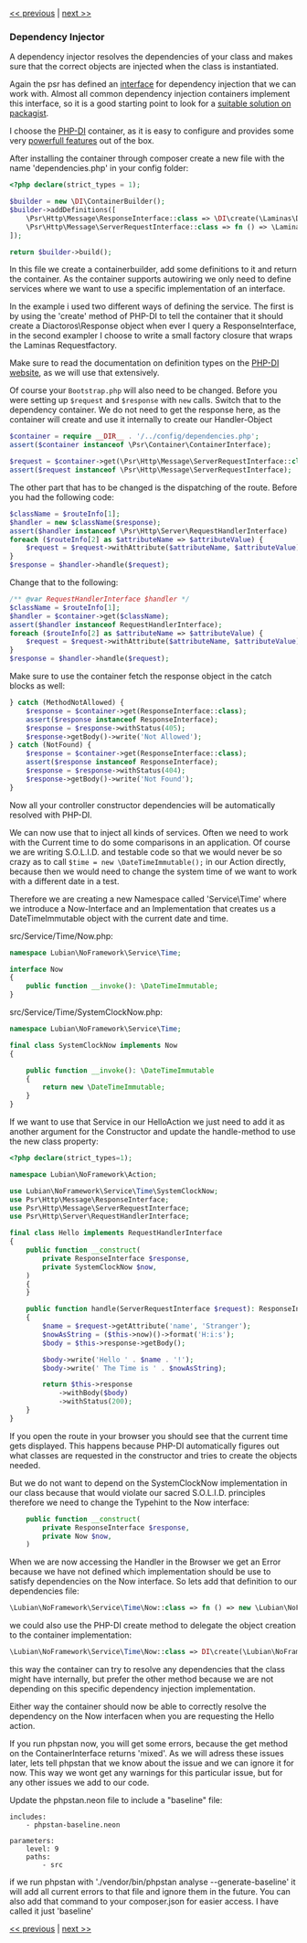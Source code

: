 [<< previous](08-inversion-of-control.md) | [next >>](10-invoker.md)

### Dependency Injector

A dependency injector resolves the dependencies of your class and makes sure that the correct objects are injected when
the class is instantiated.

Again the psr has defined an [interface](https://www.php-fig.org/psr/psr-11/) for dependency injection that we can work
with. Almost all common dependency injection containers implement this interface, so it is a good starting point to look
for a [suitable solution on packagist](https://packagist.org/providers/psr/container-implementation).

I choose the [PHP-DI](https://packagist.org/packages/php-di/php-di) container, as it is easy to configure and provides some very [powerfull features](https://php-di.org/#autowiring) 
out of the box.

After installing the container through composer create a new file with the name 'dependencies.php' in your config folder:

```php
<?php declare(strict_types = 1);

$builder = new \DI\ContainerBuilder();
$builder->addDefinitions([
    \Psr\Http\Message\ResponseInterface::class => \DI\create(\Laminas\Diactoros\Response::class),
    \Psr\Http\Message\ServerRequestInterface::class => fn () => \Laminas\Diactoros\ServerRequestFactory::fromGlobals(),
]);

return $builder->build();
```

In this file we create a containerbuilder, add some definitions to it and return the container.
As the container supports autowiring we only need to define services where we want to use a specific implementation of
an interface.

In the example i used two different ways of defining the service. The first is by using the 'create' method of PHP-DI to
tell the container that it should create a Diactoros\Response object when ever I query a ResponseInterface, in the second
exampler I choose to write a small factory closure that wraps the Laminas Requestfactory. 

Make sure to read the documentation on definition types on the [PHP-DI website](https://php-di.org/doc/php-definitions.html#definition-types),
as we will use that extensively.

Of course your `Bootstrap.php` will also need to be changed. Before you were setting up `$request` and `$response` with `new` calls. Switch that to the dependency container. We do not need to get the response here, as the container will create and use it internally
to create our Handler-Object

```php
$container = require __DIR__ . '/../config/dependencies.php';
assert($container instanceof \Psr\Container\ContainerInterface);

$request = $container->get(\Psr\Http\Message\ServerRequestInterface::class);
assert($request instanceof \Psr\Http\Message\ServerRequestInterface);
```

The other part that has to be changed is the dispatching of the route. Before you had the following code:

```php
$className = $routeInfo[1];
$handler = new $className($response);
assert($handler instanceof \Psr\Http\Server\RequestHandlerInterface)
foreach ($routeInfo[2] as $attributeName => $attributeValue) {
    $request = $request->withAttribute($attributeName, $attributeValue);
}
$response = $handler->handle($request);
```

Change that to the following:

```php
/** @var RequestHandlerInterface $handler */
$className = $routeInfo[1];
$handler = $container->get($className);
assert($handler instanceof RequestHandlerInterface);
foreach ($routeInfo[2] as $attributeName => $attributeValue) {
    $request = $request->withAttribute($attributeName, $attributeValue);
}
$response = $handler->handle($request);
```

Make sure to use the container fetch the response object in the catch blocks as well:

```php
} catch (MethodNotAllowed) {
    $response = $container->get(ResponseInterface::class);
    assert($response instanceof ResponseInterface);
    $response = $response->withStatus(405);
    $response->getBody()->write('Not Allowed');
} catch (NotFound) {
    $response = $container->get(ResponseInterface::class);
    assert($response instanceof ResponseInterface);
    $response = $response->withStatus(404);
    $response->getBody()->write('Not Found');
}
```

Now all your controller constructor dependencies will be automatically resolved with PHP-DI.

We can now use that to inject all kinds of services. Often we need to work with the Current time to do some comparisons
in an application. Of course we are writing S.O.L.I.D. and testable code so that we would never be so crazy as to call
`$time = new \DateTimeImmutable();` in our Action directly, because then we would need to change the system time of we
want to work with a different date in a test.

Therefore we are creating a new Namespace called 'Service\Time' where we introduce a Now-Interface and an Implementation
that creates us a DateTimeImmutable object with the current date and time.

src/Service/Time/Now.php:
```php
namespace Lubian\NoFramework\Service\Time;

interface Now
{
    public function __invoke(): \DateTimeImmutable;
}
```
src/Service/Time/SystemClockNow.php:
```php
namespace Lubian\NoFramework\Service\Time;

final class SystemClockNow implements Now
{

    public function __invoke(): \DateTimeImmutable
    {
        return new \DateTimeImmutable;
    }
}
```
If we want to use that Service in our HelloAction we just need to add it as another argument for the Constructor and
update the handle-method to use the new class property:

```php
<?php declare(strict_types=1);

namespace Lubian\NoFramework\Action;

use Lubian\NoFramework\Service\Time\SystemClockNow;
use Psr\Http\Message\ResponseInterface;
use Psr\Http\Message\ServerRequestInterface;
use Psr\Http\Server\RequestHandlerInterface;

final class Hello implements RequestHandlerInterface
{
    public function __construct(
        private ResponseInterface $response,
        private SystemClockNow $now,
    )
    {
    }

    public function handle(ServerRequestInterface $request): ResponseInterface
    {
        $name = $request->getAttribute('name', 'Stranger');
        $nowAsString = ($this->now)()->format('H:i:s');
        $body = $this->response->getBody();

        $body->write('Hello ' . $name . '!');
        $body->write(' The Time is ' . $nowAsString);

        return $this->response
            ->withBody($body)
            ->withStatus(200);
    }
}
```

If you open the route in your browser you should see that the current time gets displayed. This happens because PHP-DI
automatically figures out what classes are requested in the constructor and tries to create the objects needed.

But we do not want to depend on the SystemClockNow implementation in our class because that would violate our sacred
S.O.L.I.D. principles therefore we need to change the Typehint to the Now interface:

```php
    public function __construct(
        private ResponseInterface $response,
        private Now $now,
    )
```

When we are now accessing the Handler in the Browser we get an Error because we have not defined which implementation
should be use to satisfy dependencies on the Now interface. So lets add that definition to our dependencies file:

```php
\Lubian\NoFramework\Service\Time\Now::class => fn () => new \Lubian\NoFramework\Service\Time\SystemClockNow(),
```

we could also use the PHP-DI create method to delegate the object creation to the container implementation:
```php
\Lubian\NoFramework\Service\Time\Now::class => DI\create(\Lubian\NoFramework\Service\Time\SystemClockNow::class),
```

this way the container can try to resolve any dependencies that the class might have internally, but prefer the other
method because we are not depending on this specific dependency injection implementation.

Either way the container should now be able to correctly resolve the dependency on the Now interfacen when you are
requesting the Hello action.

If you run phpstan now, you will get some errors, because the get method on the ContainerInterface returns 'mixed'. As
we will adress these issues later, lets tell phpstan that we know about the issue and we can ignore it for now. This way
we wont get any warnings for this particular issue, but for any other issues we add to our code.

Update the phpstan.neon file to include a "baseline" file:

```
includes:
    - phpstan-baseline.neon

parameters:
    level: 9
    paths:
        - src
```

if we run phpstan with './vendor/bin/phpstan analyse --generate-baseline' it will add all current errors to that file and
ignore them in the future. You can also add that command to your composer.json for easier access. I have called it just
'baseline'

[<< previous](08-inversion-of-control.md) | [next >>](10-invoker.md)